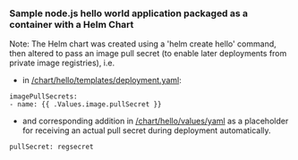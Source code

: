 ### Sample node.js hello world application packaged as a container with a Helm Chart

Note: The Helm chart was created using a 'helm create hello' command, then altered to pass an image pull secret (to enable later deployments from private image registries), i.e.  

- in [/chart/hello/templates/deployment.yaml](./chart/hello/templates/deployment.yaml#L18-L19):
```
imagePullSecrets:
- name: {{ .Values.image.pullSecret }}
```

- and corresponding addition in [/chart/hello/values/yaml](./chart/hello/values.yaml#L8) as a placeholder for receiving an actual pull secret during deployment automatically.
```
pullSecret: regsecret
```

